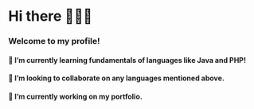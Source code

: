 # Hi there 👋👋👋
### Welcome to my profile!
#### 🌱 I’m currently learning fundamentals of languages like Java and PHP!
#### 👯 I’m looking to collaborate on any languages mentioned above.
#### 🔭 I’m currently working on my portfolio.


<!--
**kleinborre/kleinborre** is a ✨ _special_ ✨ repository because its `README.md` (this file) appears on your GitHub profile.

Here are some ideas to get you started:

- 🔭 I’m currently working on ...
- 🌱 I’m currently learning ...
- 👯 I’m looking to collaborate on ...
- 🤔 I’m looking for help with ...
- 💬 Ask me about ...
- 📫 How to reach me: ...
- 😄 Pronouns: ...
- ⚡ Fun fact: ...
-->
